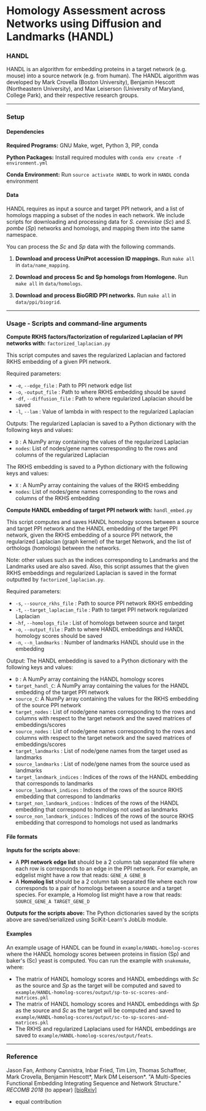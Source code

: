 # Homology Assessment across Networks using Diffusion and Landmarks (HANDL)

### HANDL
HANDL is an algorithm for embedding proteins in a target network (e.g. mouse) into a source network (e.g. from human). The HANDL algorithm was developed by Mark Crovella (Boston University), Benjamin Hescott (Northeastern University), and Max Leiserson (University of Maryland, College Park), and their respective research groups.

-----

### Setup
#### Dependencies
**Required Programs:** GNU Make, wget, Python 3, PIP, conda

**Python Packages:** Install required modules with `conda env create -f environment.yml`

**Conda Environment:** Run `source activate HANDL` to work in `HANDL` conda environment

#### Data
HANDL requires as input a source and target PPI network, and a list of homologs mapping a subset of the nodes in each network. We include scripts for downloading and processing data for _S. cerevisiae_ (_Sc_) and _S. pombe_ (_Sp_) networks and homologs, and mapping them into the same namespace.

You can process the _Sc_ and _Sp_ data with the following commands.

1. **Download and process UniProt accession ID mappings.** Run `make all` in `data/name_mapping`.

2. **Download and process Sc and Sp homologs from Homlogene.** Run `make all` in `data/homologs`.

3. **Download and process BioGRID PPI networks.** Run `make all` in `data/ppi/biogrid`.

-----
### Usage - Scripts and command-line arguments
**Compute RKHS factors/factorization of regularized Laplacian of PPI networks with:** `factorized_laplacian.py`

This script computes and saves the regularized Laplacian and factored RKHS embedding of a given PPI network. 


Required parameters:

*   `-e`, `--edge_file` : Path to PPI network edge list
*   `-o`, `-output_file` : Path to where RKHS embedding should be saved
*   `-df`, `--diffusion_file` : Path to where regularized Laplacian should be saved
*   `-l`, `--lam` : Value of lambda in with respect to the regularized Laplacian

Outputs:
The regularized Laplacian is saved to a Python dictionary with the following keys and values:
* `D` :  A NumPy array containing the values of the regularized Laplacian
* `nodes`: List of nodes/gene names corresponding to the rows and columns of the regularized Laplacian

The RKHS embedding is saved to a Python dictionary with the following keys and values:
* `X` :  A NumPy array containing the values of the RKHS embedding
* `nodes`: List of nodes/gene names corresponding to the rows and columns of the RKHS embedding

**Compute HANDL embedding of target PPI network with:** `handl_embed.py`

This script computes and saves HANDL homology scores between a source and target PPI network and the HANDL embedding of the target PPI network, given the RKHS embedding of a source PPI network, the regularized Laplacian (graph kernel) of the target Network, and the list of orthologs (homologs) between the networks.

Note: other values such as the indices corresponding to Landmarks and the Landmarks used are also saved. Also, this script assumes that the given RKHS embeddings and regularized Laplacian is saved in the format outputted by `factorized_laplacian.py`.


Required parameters:

*   `-s`, `--source_rkhs_file` :  Path to source PPI network RKHS embedding
*   `-t`, `--target_laplacian_file` : Path to target PPI network regularized Laplacian
*   `-hf`, `--homologs_file` : List of homologs between source and target
*   `-o`, `--output_file` : Path to where HANDL embeddings and HANDL homology scores should be saved
*   `-n`, `--n_landmarks` : Number of landmarks HANDL should use in the embedding

Output:
The HANDL embedding is saved to a Python dictionary with the following keys and values:
*   `D` : A NumPy array containing the HANDL homology scores
*   `target_handl_C`: A NumPy array containing the values for the HANDL embedding of the target PPI network
*   `source_C`: A NumPy array containing the values for the RKHS embedding of the source PPI network
*   `target_nodes` : List of node/gene names corresponding to the rows and columns with respect to the target network and the saved matrices of embeddings/scores
*   `source_nodes` : List of node/gene names corresponding to the rows and columns with respect to the target network and the saved matrices of embeddings/scores
*   `target_landmarks` : List of node/gene names from the target used as landmarks 
*   `source_landmarks` : List of node/gene names from the source used as landmarks
*   `target_landmark_indices` : Indices of the rows of the HANDL embedding that corresponds to landmarks
*   `source_landmark_indices` : Indices of the rows of the source RKHS embedding that correspond to landmarks
*   `target_non_landmark_indices` : Indices of the rows of the HANDL embedding that correspond to homologs not used as landmarks
*   `source_non_landmark_indices` : Indices of the rows of the source RKHS embedding that correspond to homologs not used as landmarks

#### File formats
**Inputs for the scripts above:**

*   A **PPI network edge list** should be a 2 column tab separated file where each row is corresponds to an edge in the PPI network. For example, an edgelist might have a row that reads: `GENE_A GENE_B`
*   A **Homolog list** should be a 2 column tab separated file where each row corresponds to a pair of homologs between a source and a target species. For example, a Homolog list might have a row that reads: `SOURCE_GENE_A TARGET_GENE_D`

**Outputs for the scripts above:**
The Python dictionaries saved by the scripts above are saved/serialized using SciKit-Learn's JobLib module.



#### Examples
An example usage of HANDL can be found in `example/HANDL-homolog-scores` where the HANDL homology scores between proteins in fission (Sp) and baker's (Sc) yeast is computed.
You can run the example with `snakemake`, where:

*	The matrix of HANDL homology scores and HANDL embeddings with _Sc_ as the source and _Sp_ as the target will be computed and saved to `example/HANDL-homolog-scores/output/sp-to-sc-scores-and-matrices.pkl`
*	The matrix of HANDL homology scores and HANDL embeddings with _Sp_ as the source and _Sc_ as the target will be computed and saved to `example/HANDL-homolog-scores/output/sc-to-sp-scores-and-matrices.pkl`
*	The RKHS and regularized Laplacians used for HANDL embeddings are saved to `example/HANDL-homolog-scores/output/feats`.

-----
### Reference
Jason Fan, Anthony Cannistra, Inbar Fried, Tim Lim, Thomas Schaffner, Mark Crovella, Benjamin Hescott*, Mark DM Leiserson*. "A Multi-Species Functional Embedding Integrating Sequence and Network Structure." _RECOMB 2018_ (to appear) [[bioRxiv]](https://www.biorxiv.org/content/early/2018/03/30/229211)
* equal contribution
